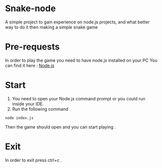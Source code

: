 # Snake-node

A simple project to gain experience on  node.js projects, and what better way to do it then making a simple snake game 


# Pre-requests

 In order to play the game you need to have node.js installed on your PC
 You can find it here : [Node.js](https://nodejs.org/en/)

# Start

1. You need to open your Node.js command prompt or you could run inside your IDE.
2. Run the following command  
```
node index.js
```
Then the game should open and you can start playing .

# Exit

In order to exit press ctrl+c .



